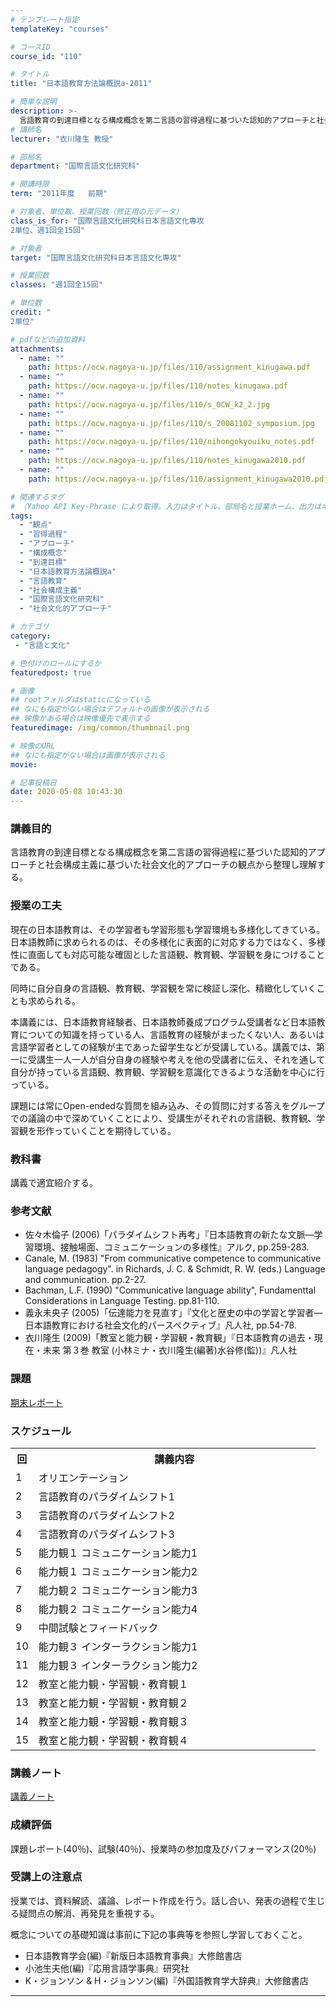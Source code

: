 ```yaml
---
# テンプレート指定
templateKey: "courses"

# コースID
course_id: "110"

# タイトル
title: "日本語教育方法論概説a-2011"

# 簡単な説明
description: >-
  言語教育の到達目標となる構成概念を第二言語の習得過程に基づいた認知的アプローチと社会構成主義に基づいた社会文化的アプローチの観点から整理し理解する。 ....
# 講師名
lecturer: "衣川隆生 教授"

# 部局名
department: "国際言語文化研究科"

# 開講時限
term: "2011年度	前期"

# 対象者、単位数、授業回数（修正用の元データ）
class_is_for: "国際言語文化研究科日本言語文化専攻
2単位、週1回全15回"

# 対象者
target: "国際言語文化研究科日本言語文化専攻"

# 授業回数
classes: "週1回全15回"

# 単位数
credit: "
2単位"

# pdfなどの追加資料
attachments:
  - name: "" 
    path: https://ocw.nagoya-u.jp/files/110/assignment_kinugawa.pdf
  - name: "" 
    path: https://ocw.nagoya-u.jp/files/110/notes_kinugawa.pdf
  - name: "" 
    path: https://ocw.nagoya-u.jp/files/110/s_OCW_k2_2.jpg
  - name: "" 
    path: https://ocw.nagoya-u.jp/files/110/s_20081102_symposium.jpg
  - name: "" 
    path: https://ocw.nagoya-u.jp/files/110/nihongokyouiku_notes.pdf
  - name: "" 
    path: https://ocw.nagoya-u.jp/files/110/notes_kinugawa2010.pdf
  - name: "" 
    path: https://ocw.nagoya-u.jp/files/110/assignment_kinugawa2010.pdf

# 関連するタグ
# （Yahoo API Key-Phrase により取得。入力はタイトル、部局名と授業ホーム、出力はキーフレーズ（tags））
tags:
  - "観点"
  - "習得過程"
  - "アプローチ"
  - "構成概念"
  - "到達目標"
  - "日本語教育方法論概説a"
  - "言語教育"
  - "社会構成主義"
  - "国際言語文化研究科"
  - "社会文化的アプローチ"

# カテゴリ
category:
 - "言語と文化"

# 色付けのロールにするか
featuredpost: true

# 画像
## rootフォルダはstaticになっている
## なにも指定がない場合はデフォルトの画像が表示される
## 映像がある場合は映像優先で表示する
featuredimage: /img/common/thumbnail.png

# 映像のURL
## なにも指定がない場合は画像が表示される
movie: 

# 記事投稿日
date: 2020-05-08 10:43:30
---
```


### 講義目的

言語教育の到達目標となる構成概念を第二言語の習得過程に基づいた認知的アプローチと社会構成主義に基づいた社会文化的アプローチの観点から整理し理解する。


### 授業の工夫

現在の日本語教育は、その学習者も学習形態も学習環境も多様化してきている。日本語教師に求められるのは、その多様化に表面的に対応する力ではなく、多様性に直面しても対応可能な確固とした言語観、教育観、学習観を身につけることである。

同時に自分自身の言語観、教育観、学習観を常に検証し深化、精緻化していくことも求められる。

本講義には、日本語教育経験者、日本語教師養成プログラム受講者など日本語教育についての知識を持っている人、言語教育の経験がまったくない人、あるいは言語学習者としての経験が主であった留学生などが受講している。講義では、第一に受講生一人一人が自分自身の経験や考えを他の受講者に伝え、それを通して自分が持っている言語観、教育観、学習観を意識化できるような活動を中心に行っている。

課題には常にOpen-endedな質問を組み込み、その質問に対する答えをグループでの議論の中で深めていくことにより、受講生がそれぞれの言語観、教育観、学習観を形作っていくことを期待している。





### 教科書

講義で適宜紹介する。 

### 参考文献

  * 佐々木倫子 (2006)「パラダイムシフト再考」『日本語教育の新たな文脈—学習環境、接触場面、コミュニケーションの多様性』アルク, pp.259-283.
  * Canale, M. (1983) "From communicative competence to communicative language pedagogy". in Richards, J. C. & Schmidt, R. W. (eds.) Language and communication. pp.2-27.
  * Bachman, L.F. (1990) "Communicative language ability", Fundamenttal Considerations in Language Testing. pp.81-110.
  * 義永未央子 (2005)「伝達能力を見直す」『文化と歴史の中の学習と学習者—日本語教育における社会文化的パースペクティブ』凡人社, pp.54-78.
  * 衣川隆生 (2009)「教室と能力観・学習観・教育観」『日本語教育の過去・現在・未来 第３巻 教室 (小林ミナ・衣川隆生(編著)水谷修(監))』凡人社

### 課題

[期末レポート](https://ocw.nagoya-u.jp/files/110/assignment_kinugawa2010.pdf) 


<h3>スケジュール</h3>

<table class="basic" width="455">

<tr>

<th width="20" class="center">回</th>

<th width="435" class="center">講義内容</th>

</tr>

<tr>

<td width="20" class="center">1</td>

<td width="435">オリエンテーション</td>

</tr>


<tr>

<td width="20" class="center">2</td>

<td width="435">言語教育のパラダイムシフト1</td>

</tr>

<tr>

<td width="20" class="center">3</td>

<td width="435">言語教育のパラダイムシフト2</td>

</tr>

<tr>

<td width="20" class="center">4</td>

<td width="435">言語教育のパラダイムシフト3</td>

</tr>

<tr>

<td width="20" class="center">5</td>

<td width="435">能力観１ コミュニケーション能力1</td>

</tr>

<tr>

<td width="20" class="center">6</td>

<td width="435">能力観１ コミュニケーション能力2</td>

</tr>

<tr>

<td width="20" class="center">7</td>

<td width="435">能力観２ コミュニケーション能力3</td>

</tr>

<tr>

<td width="20" class="center">8</td>

<td width="435">能力観２ コミュニケーション能力4</td>

</tr>


<tr>

<td width="20" class="center">9</td>

<td width="435">中間試験とフィードバック</td>

</tr>

<tr>

<td width="20" class="center">10</td>

<td width="435">能力観３ インターラクション能力1</td>

</tr>

<tr>

<td width="20" class="center">11</td>

<td width="435">能力観３ インターラクション能力2</td>

</tr>

<tr>

<td width="20" class="center">12</td>

<td width="435">教室と能力観・学習観・教育観１</td>

</tr>

<tr>

<td width="20" class="center">13</td>

<td width="435">教室と能力観・学習観・教育観２</td>

</tr>

<tr>

<td width="20" class="center">14</td>

<td width="435">教室と能力観・学習観・教育観３</td>

</tr>

<tr>

<td width="20" class="center">15</td>

<td width="435">教室と能力観・学習観・教育観４</td>

</tr>

</table>


### 講義ノート

[講義ノート](https://ocw.nagoya-u.jp/files/110/notes_kinugawa2010.pdf) 





### 成績評価

課題レポート(40％)、試験(40％)、授業時の参加度及びパフォーマンス(20％) 

### 受講上の注意点

授業では、資料解読、議論、レポート作成を行う。話し合い、発表の過程で生じる疑問点の解消、再発見を重視する。 

概念についての基礎知識は事前に下記の事典等を参照し学習しておくこと。 

  * 日本語教育学会(編)『新版日本語教育事典』大修館書店
  * 小池生夫他(編)『応用言語学事典』研究社
  * K・ジョンソン & H・ジョンソン(編)『外国語教育学大辞典』大修館書店





-----